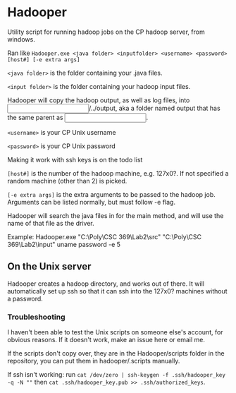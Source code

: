 # Hadooper
Utility script for running hadoop jobs on the CP hadoop server, from windows.

Ran like `Hadooper.exe <java folder> <inputfolder> <username> <password> [host#] [-e extra args]`

`<java folder>` is the folder containing your .java files.

`<input folder>` is the folder containing your hadoop input files.

Hadooper will copy the hadoop output, as well as log files, into <input folder>/../output, aka a folder named output that has the same parent as <input folder>.

`<username>` is your CP Unix username

`<password>` is your CP Unix password

Making it work with ssh keys is on the todo list

`[host#]` is the number of the hadoop machine, e.g. 127x0?.  If not specified a random machine (other than 2) is picked.

`[-e extra args]` is the extra arguments to be passed to the hadoop job.  Arguments can be listed normally, but must follow -e flag.



Hadooper will search the java files in <javafolder> for the main method, and will use the name of that file as the driver.


Example: Hadooper.exe "C:\Poly\CSC 369\Lab2\src" "C:\Poly\CSC 369\Lab2\input" uname password -e 5

## On the Unix server
Hadooper creates a hadoop directory, and works out of there.  It will automatically set up ssh so that it can ssh into the 127x0? machines without a password.

### Troubleshooting
I haven't been able to test the Unix scripts on someone else's account, for obvious reasons.  If it doesn't work, make an issue here or email me.

If the scripts don't copy over, they are in the Hadooper/scripts folder in the repository, you can put them in hadooper/.scripts manually.

If ssh isn't working: run `cat /dev/zero | ssh-keygen -f .ssh/hadooper_key -q -N ""` then `cat .ssh/hadooper_key.pub >> .ssh/authorized_keys`.
